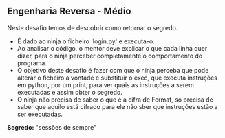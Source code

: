 ## Engenharia Reversa - Médio

Neste desafio temos de descobrir como retornar o segredo.

- É dado ao ninja o ficheiro 'login.py' e executa-o.
- Ao analisar o código, o mentor deve explicar o que cada linha quer dizer, para o ninja perceber completamente o comportamento do programa.
- O objetivo deste desafio é fazer com que o ninja perceba que pode alterar o ficheiro à vontade e substituir o exec, que executa instruções em python, por um print, para ver quais as instruções a serem executadas e assim obter o segredo.
- O ninja não precisa de saber o que é a cifra de Fermat, só precisa de saber que aquilo está cifrado para ele não sber que instruções estão a ser executadas.

**Segredo:** "sessões de sempre"